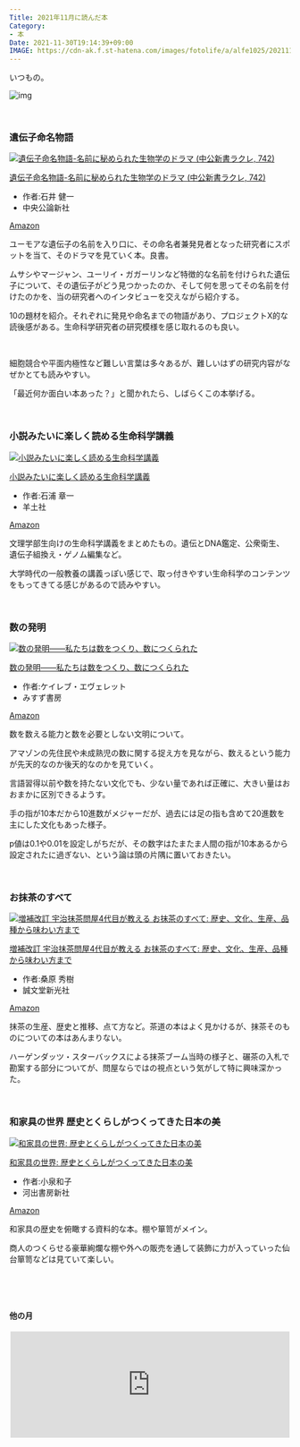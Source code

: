 ```yaml
---
Title: 2021年11月に読んだ本
Category:
- 本
Date: 2021-11-30T19:14:39+09:00
IMAGE: https://cdn-ak.f.st-hatena.com/images/fotolife/a/alfe1025/20211127/20211127105644.jpg
---
```



いつもの。

![img](https://cdn-ak.f.st-hatena.com/images/fotolife/a/alfe1025/20211127/20211127105644.jpg)

 

### 遺伝子命名物語

<div class="freezed">
<div class="external-link-detail"><a href="https://www.amazon.co.jp/exec/obidos/ASIN/4121507428/ab1025-22/" class="external-link-detail-image-link" target="_blank" rel="noopener"><img src="https://m.media-amazon.com/images/I/419R9RDkjGL._SL500_.jpg" class="external-link-detail-image" alt="遺伝子命名物語-名前に秘められた生物学のドラマ (中公新書ラクレ, 742)" title="遺伝子命名物語-名前に秘められた生物学のドラマ (中公新書ラクレ, 742)" /></a>
<div class="external-link-detail-info">
<p class="external-link-detail-title"><a href="https://www.amazon.co.jp/exec/obidos/ASIN/4121507428/ab1025-22/" target="_blank" rel="noopener">遺伝子命名物語-名前に秘められた生物学のドラマ (中公新書ラクレ, 742)</a>
<ul class="external-link-detail-meta">
<li><span class="external-link-detail-label">作者:</span>石井 健一</li>
<li>中央公論新社</li>
</ul>
<a href="https://www.amazon.co.jp/exec/obidos/ASIN/4121507428/ab1025-22/" class="asin-detail-buy" target="_blank" rel="noopener">Amazon</a></div>
</div>
</div>

ユーモアな遺伝子の名前を入り口に、その命名者兼発見者となった研究者にスポットを当て、そのドラマを見ていく本。良書。

ムサシやマージャン、ユーリイ・ガガーリンなど特徴的な名前を付けられた遺伝子について、その遺伝子がどう見つかったのか、そして何を思ってその名前を付けたのかを、当の研究者へのインタビューを交えながら紹介する。

10の題材を紹介。それぞれに発見や命名までの物語があり、プロジェクトX的な読後感がある。生命科学研究者の研究模様を感じ取れるのも良い。

 

細胞競合や平面内極性など難しい言葉は多々あるが、難しいはずの研究内容がなぜかとても読みやすい。

「最近何か面白い本あった？」と聞かれたら、しばらくこの本挙げる。

 

### 小説みたいに楽しく読める生命科学講義

<div class="freezed">
<div class="external-link-detail"><a href="https://www.amazon.co.jp/exec/obidos/ASIN/4758121141/ab1025-22/" class="external-link-detail-image-link" target="_blank" rel="noopener"><img src="https://m.media-amazon.com/images/I/51OlorQhCaS._SL500_.jpg" class="external-link-detail-image" alt="小説みたいに楽しく読める生命科学講義" title="小説みたいに楽しく読める生命科学講義" /></a>
<div class="external-link-detail-info">
<p class="external-link-detail-title"><a href="https://www.amazon.co.jp/exec/obidos/ASIN/4758121141/ab1025-22/" target="_blank" rel="noopener">小説みたいに楽しく読める生命科学講義</a>
<ul class="external-link-detail-meta">
<li><span class="external-link-detail-label">作者:</span>石浦 章一</li>
<li>羊土社</li>
</ul>
<a href="https://www.amazon.co.jp/exec/obidos/ASIN/4758121141/ab1025-22/" class="asin-detail-buy" target="_blank" rel="noopener">Amazon</a></div>
</div>
</div>

文理学部生向けの生命科学講義をまとめたもの。遺伝とDNA鑑定、公衆衛生、遺伝子組換え・ゲノム編集など。

大学時代の一般教養の講義っぽい感じで、取っ付きやすい生命科学のコンテンツをもってきてる感じがあるので読みやすい。

 

### 数の発明

<div class="freezed">
<div class="external-link-detail"><a href="https://www.amazon.co.jp/exec/obidos/ASIN/B09497Z487/ab1025-22/" class="external-link-detail-image-link" target="_blank" rel="noopener"><img src="https://m.media-amazon.com/images/I/41-D1EoFPWS._SL500_.jpg" class="external-link-detail-image" alt="数の発明――私たちは数をつくり、数につくられた" title="数の発明――私たちは数をつくり、数につくられた" /></a>
<div class="external-link-detail-info">
<p class="external-link-detail-title"><a href="https://www.amazon.co.jp/exec/obidos/ASIN/B09497Z487/ab1025-22/" target="_blank" rel="noopener">数の発明――私たちは数をつくり、数につくられた</a>
<ul class="external-link-detail-meta">
<li><span class="external-link-detail-label">作者:</span>ケイレブ・エヴェレット</li>
<li>みすず書房</li>
</ul>
<a href="https://www.amazon.co.jp/exec/obidos/ASIN/B09497Z487/ab1025-22/" class="asin-detail-buy" target="_blank" rel="noopener">Amazon</a></div>
</div>
</div>

数を数える能力と数を必要としない文明について。

アマゾンの先住民や未成熟児の数に関する捉え方を見ながら、数えるという能力が先天的なのか後天的なのかを見ていく。

言語習得以前や数を持たない文化でも、少ない量であれば正確に、大きい量はおおまかに区別できるようす。

手の指が10本だから10進数がメジャーだが、過去には足の指も含めて20進数を主にした文化もあった様子。

p値は0.1や0.01を設定しがちだが、その数字はたまたま人間の指が10本あるから設定されたに過ぎない、という論は頭の片隅に置いておきたい。

 

### お抹茶のすべて

<div class="freezed">
<div class="external-link-detail"><a href="https://www.amazon.co.jp/exec/obidos/ASIN/4416619863/ab1025-22/" class="external-link-detail-image-link" target="_blank" rel="noopener"><img src="https://m.media-amazon.com/images/I/41Pc9EG7YyL._SL500_.jpg" class="external-link-detail-image" alt="増補改訂 宇治抹茶問屋4代目が教える お抹茶のすべて: 歴史、文化、生産、品種から味わい方まで" title="増補改訂 宇治抹茶問屋4代目が教える お抹茶のすべて: 歴史、文化、生産、品種から味わい方まで" /></a>
<div class="external-link-detail-info">
<p class="external-link-detail-title"><a href="https://www.amazon.co.jp/exec/obidos/ASIN/4416619863/ab1025-22/" target="_blank" rel="noopener">増補改訂 宇治抹茶問屋4代目が教える お抹茶のすべて: 歴史、文化、生産、品種から味わい方まで</a>
<ul class="external-link-detail-meta">
<li><span class="external-link-detail-label">作者:</span>桑原 秀樹</li>
<li>誠文堂新光社</li>
</ul>
<a href="https://www.amazon.co.jp/exec/obidos/ASIN/4416619863/ab1025-22/" class="asin-detail-buy" target="_blank" rel="noopener">Amazon</a></div>
</div>
</div>

抹茶の生産、歴史と推移、点て方など。茶道の本はよく見かけるが、抹茶そのものについての本はあんまりない。

ハーゲンダッツ・スターバックスによる抹茶ブーム当時の様子と、碾茶の入札で勘案する部分についてが、問屋ならではの視点という気がして特に興味深かった。

 

### 和家具の世界 歴史とくらしがつくってきた日本の美

<div class="freezed">
<div class="external-link-detail"><a href="https://www.amazon.co.jp/exec/obidos/ASIN/4309291090/ab1025-22/" class="external-link-detail-image-link" target="_blank" rel="noopener"><img src="https://m.media-amazon.com/images/I/41FOAf9F5UL._SL500_.jpg" class="external-link-detail-image" alt="和家具の世界: 歴史とくらしがつくってきた日本の美" title="和家具の世界: 歴史とくらしがつくってきた日本の美" /></a>
<div class="external-link-detail-info">
<p class="external-link-detail-title"><a href="https://www.amazon.co.jp/exec/obidos/ASIN/4309291090/ab1025-22/" target="_blank" rel="noopener">和家具の世界: 歴史とくらしがつくってきた日本の美</a>
<ul class="external-link-detail-meta">
<li><span class="external-link-detail-label">作者:</span>小泉和子</li>
<li>河出書房新社</li>
</ul>
<a href="https://www.amazon.co.jp/exec/obidos/ASIN/4309291090/ab1025-22/" class="asin-detail-buy" target="_blank" rel="noopener">Amazon</a></div>
</div>
</div>

和家具の歴史を俯瞰する資料的な本。棚や箪笥がメイン。

商人のつくらせる豪華絢爛な棚や外への販売を通して装飾に力が入っていった仙台箪笥などは見ていて楽しい。

 

 
<h4>他の月</h4>

<iframe src="https://hatenablog-parts.com/embed?url=https%3A%2F%2Fblog.alfebelow.com%2Fentry%2F2021%2F11%2F01%2F2021%25E5%25B9%25B410%25E6%259C%2588%25E3%2581%25AB%25E8%25AA%25AD%25E3%2582%2593%25E3%2581%25A0%25E6%259C%25AC" title="2021年10月に読んだ本 - FUN YOU BLOG" class="embed-card embed-blogcard" scrolling="no" frameborder="0" style="display: block; width: 100%; height: 190px; max-width: 500px; margin: auto;"></iframe>

 

 

 

 
